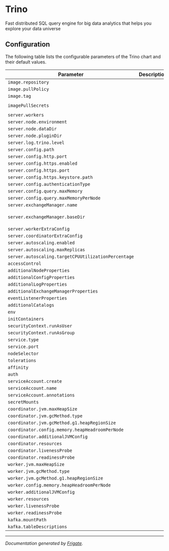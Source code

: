 
Trino
===========

Fast distributed SQL query engine for big data analytics that helps you explore your data universe


## Configuration

The following table lists the configurable parameters of the Trino chart and their default values.

| Parameter                | Description             | Default        |
| ------------------------ | ----------------------- | -------------- |
| `image.repository` |  | `"trinodb/trino"` |
| `image.pullPolicy` |  | `"IfNotPresent"` |
| `image.tag` |  | `"latest"` |
| `imagePullSecrets` |  | `[{"name": "registry-credentials"}]` |
| `server.workers` |  | `2` |
| `server.node.environment` |  | `"production"` |
| `server.node.dataDir` |  | `"/data/trino"` |
| `server.node.pluginDir` |  | `"/usr/lib/trino/plugin"` |
| `server.log.trino.level` |  | `"INFO"` |
| `server.config.path` |  | `"/etc/trino"` |
| `server.config.http.port` |  | `8080` |
| `server.config.https.enabled` |  | `false` |
| `server.config.https.port` |  | `8443` |
| `server.config.https.keystore.path` |  | `""` |
| `server.config.authenticationType` |  | `""` |
| `server.config.query.maxMemory` |  | `"4GB"` |
| `server.config.query.maxMemoryPerNode` |  | `"1GB"` |
| `server.exchangeManager.name` |  | `"filesystem"` |
| `server.exchangeManager.baseDir` |  | `"/tmp/trino-local-file-system-exchange-manager"` |
| `server.workerExtraConfig` |  | `""` |
| `server.coordinatorExtraConfig` |  | `""` |
| `server.autoscaling.enabled` |  | `false` |
| `server.autoscaling.maxReplicas` |  | `5` |
| `server.autoscaling.targetCPUUtilizationPercentage` |  | `50` |
| `accessControl` |  | `{}` |
| `additionalNodeProperties` |  | `{}` |
| `additionalConfigProperties` |  | `{}` |
| `additionalLogProperties` |  | `{}` |
| `additionalExchangeManagerProperties` |  | `{}` |
| `eventListenerProperties` |  | `{}` |
| `additionalCatalogs` |  | `{}` |
| `env` |  | `[]` |
| `initContainers` |  | `{}` |
| `securityContext.runAsUser` |  | `1000` |
| `securityContext.runAsGroup` |  | `1000` |
| `service.type` |  | `"ClusterIP"` |
| `service.port` |  | `8080` |
| `nodeSelector` |  | `{}` |
| `tolerations` |  | `[]` |
| `affinity` |  | `{}` |
| `auth` |  | `{}` |
| `serviceAccount.create` |  | `false` |
| `serviceAccount.name` |  | `""` |
| `serviceAccount.annotations` |  | `{}` |
| `secretMounts` |  | `[]` |
| `coordinator.jvm.maxHeapSize` |  | `"8G"` |
| `coordinator.jvm.gcMethod.type` |  | `"UseG1GC"` |
| `coordinator.jvm.gcMethod.g1.heapRegionSize` |  | `"32M"` |
| `coordinator.config.memory.heapHeadroomPerNode` |  | `""` |
| `coordinator.additionalJVMConfig` |  | `{}` |
| `coordinator.resources` |  | `{}` |
| `coordinator.livenessProbe` |  | `{}` |
| `coordinator.readinessProbe` |  | `{}` |
| `worker.jvm.maxHeapSize` |  | `"8G"` |
| `worker.jvm.gcMethod.type` |  | `"UseG1GC"` |
| `worker.jvm.gcMethod.g1.heapRegionSize` |  | `"32M"` |
| `worker.config.memory.heapHeadroomPerNode` |  | `""` |
| `worker.additionalJVMConfig` |  | `{}` |
| `worker.resources` |  | `{}` |
| `worker.livenessProbe` |  | `{}` |
| `worker.readinessProbe` |  | `{}` |
| `kafka.mountPath` |  | `"/etc/trino/schemas"` |
| `kafka.tableDescriptions` |  | `{}` |



---
_Documentation generated by [Frigate](https://frigate.readthedocs.io)._

